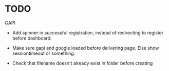 # TODO

GAPI
- Add spinner in successful registration, instead of redirecting to register before dashboard.
- Make sure gapi and google loaded before delivering page. Else show sessiontimeout or something.

- Check that filename doesn't already exist in folder before creating
